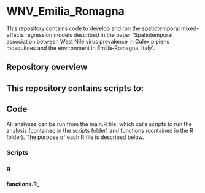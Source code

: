 # WNV_Emilia_Romagna

This repository contains code to develop and run the spatiotemporal mixed-effects regression models described in the paper 'Spatiotemporal association between West Nile virus prevalence in Culex pipiens mosquitoes and the environment in Emilia-Romagna, Italy'. 

## Repository overview
This repository contains scripts to:
- 

## Code
All analyses can be run from the main.R file, which calls scripts to run the analysis (contained in the scripts folder) and functions (contained in the R folder). The purpose of each R file is described below.

### Scripts
#### 
  
#### 
  
#### 

#### 

#### 

#### 


### R
#### functions.R_
